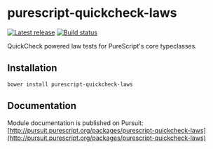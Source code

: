 # purescript-quickcheck-laws

[![Latest release](http://img.shields.io/github/release/garyb/purescript-quickcheck-laws.svg)](https://github.com/garyb/purescript-quickcheck-laws/releases)
[![Build status](https://travis-ci.org/garyb/purescript-quickcheck-laws.svg?branch=master)](https://travis-ci.org/garyb/purescript-quickcheck-laws)

QuickCheck powered law tests for PureScript's core typeclasses.

## Installation

```
bower install purescript-quickcheck-laws
```

## Documentation

Module documentation is published on Pursuit: [http://pursuit.purescript.org/packages/purescript-quickcheck-laws](http://pursuit.purescript.org/packages/purescript-quickcheck-laws)
